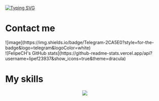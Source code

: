 [![Typing SVG](https://readme-typing-svg.demolab.com/?lines=Welcome+for+my+Github)](https://git.io/typing-svg)<br>
<h1>Contact me</h1>
![image](https://img.shields.io/badge/Telegram-2CA5E0?style=for-the-badge&logo=telegram&logoColor=white)<br>
![FelipeCH's GitHub stats](https://github-readme-stats.vercel.app/api?username=lipef23937&show_icons=true&theme=dracula)

  <h1> My skills </h1>
<p align="center">
  <a href="https://skillicons.dev">
    <img src="https://skillicons.dev/icons?i=git,androidstudio,js,css,html" />
  </a>
</p>
